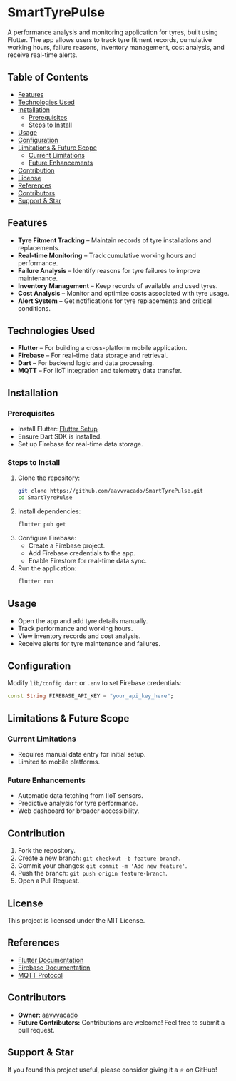 
# SmartTyrePulse

A performance analysis and monitoring application for tyres, built using Flutter. The app allows users to track tyre fitment records, cumulative working hours, failure reasons, inventory management, cost analysis, and receive real-time alerts.

## Table of Contents
- [Features](#features)
- [Technologies Used](#technologies-used)
- [Installation](#installation)
  - [Prerequisites](#prerequisites)
  - [Steps to Install](#steps-to-install)
- [Usage](#usage)
- [Configuration](#configuration)
- [Limitations & Future Scope](#limitations--future-scope)
  - [Current Limitations](#current-limitations)
  - [Future Enhancements](#future-enhancements)
- [Contribution](#contribution)
- [License](#license)
- [References](#references)
- [Contributors](#contributors)
- [Support & Star](#support--star)

## Features
- **Tyre Fitment Tracking** – Maintain records of tyre installations and replacements.
- **Real-time Monitoring** – Track cumulative working hours and performance.
- **Failure Analysis** – Identify reasons for tyre failures to improve maintenance.
- **Inventory Management** – Keep records of available and used tyres.
- **Cost Analysis** – Monitor and optimize costs associated with tyre usage.
- **Alert System** – Get notifications for tyre replacements and critical conditions.

## Technologies Used
- **Flutter** – For building a cross-platform mobile application.
- **Firebase** – For real-time data storage and retrieval.
- **Dart** – For backend logic and data processing.
- **MQTT** – For IIoT integration and telemetry data transfer.

## Installation

### Prerequisites
- Install Flutter: [Flutter Setup](https://flutter.dev/docs/get-started/install)
- Ensure Dart SDK is installed.
- Set up Firebase for real-time data storage.

### Steps to Install
1. Clone the repository:
   ```bash
   git clone https://github.com/aavvvacado/SmartTyrePulse.git
   cd SmartTyrePulse
   ```
2. Install dependencies:
   ```bash
   flutter pub get
   ```
3. Configure Firebase:
   - Create a Firebase project.
   - Add Firebase credentials to the app.
   - Enable Firestore for real-time data sync.
4. Run the application:
   ```bash
   flutter run
   ```

## Usage
- Open the app and add tyre details manually.
- Track performance and working hours.
- View inventory records and cost analysis.
- Receive alerts for tyre maintenance and failures.

## Configuration
Modify `lib/config.dart` or `.env` to set Firebase credentials:
```dart
const String FIREBASE_API_KEY = "your_api_key_here";
```

## Limitations & Future Scope

### Current Limitations
- Requires manual data entry for initial setup.
- Limited to mobile platforms.

### Future Enhancements
- Automatic data fetching from IIoT sensors.
- Predictive analysis for tyre performance.
- Web dashboard for broader accessibility.

## Contribution
1. Fork the repository.
2. Create a new branch: `git checkout -b feature-branch`.
3. Commit your changes: `git commit -m 'Add new feature'`.
4. Push the branch: `git push origin feature-branch`.
5. Open a Pull Request.

## License
This project is licensed under the MIT License.

## References
- [Flutter Documentation](https://flutter.dev/docs)
- [Firebase Documentation](https://firebase.google.com/docs)
- [MQTT Protocol](https://mqtt.org/)

## Contributors
- **Owner:** [aavvvacado](https://github.com/aavvvacado)
- **Future Contributors:** Contributions are welcome! Feel free to submit a pull request.

## Support & Star
If you found this project useful, please consider giving it a ⭐ on GitHub!

